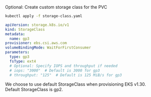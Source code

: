 Optional: Create custom storage class for the PVC

```bash
kubectl apply -f storage-class.yaml
```

```yaml
apiVersion: storage.k8s.io/v1
kind: StorageClass
metadata:
  name: gp3
provisioner: ebs.csi.aws.com
volumeBindingMode: WaitForFirstConsumer
parameters:
  type: gp3
  fsType: ext4
  # Optional: Specify IOPS and throughput if needed
  # iops: "3000"  # Default is 3000 for gp3
  # throughput: "125"  # Default is 125 MiB/s for gp3
```

We choose to use default StorageClass when provisioning EKS v1.30. Default StorageClass is gp2.
